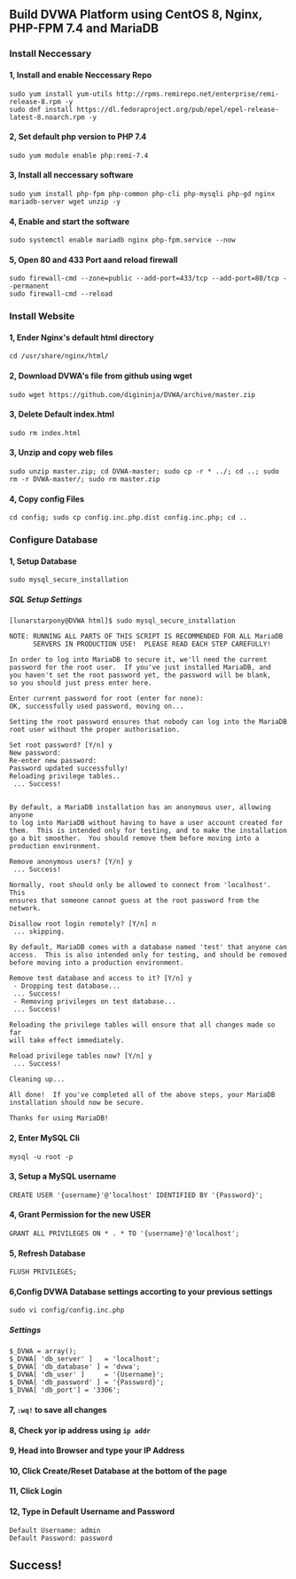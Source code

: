## Build DVWA Platform using CentOS 8, Nginx, PHP-FPM 7.4 and MariaDB

### Install Neccessary

#### 1, Install and enable Neccessary Repo
    sudo yum install yum-utils http://rpms.remirepo.net/enterprise/remi-release-8.rpm -y
    sudo dnf install https://dl.fedoraproject.org/pub/epel/epel-release-latest-8.noarch.rpm -y
	
#### 2, Set default php version to PHP 7.4
    sudo yum module enable php:remi-7.4
	
#### 3, Install all neccessary software 
    sudo yum install php-fpm php-common php-cli php-mysqli php-gd nginx mariadb-server wget unzip -y
	
#### 4, Enable and start the software

    sudo systemctl enable mariadb nginx php-fpm.service --now
	
#### 5, Open 80 and 433 Port aand reload firewall

    sudo firewall-cmd --zone=public --add-port=433/tcp --add-port=80/tcp --permanent
	sudo firewall-cmd --reload
	
### Install Website

#### 1, Ender Nginx's default html directory 
    cd /usr/share/nginx/html/
	
#### 2, Download DVWA's file from github using wget
    sudo wget https://github.com/digininja/DVWA/archive/master.zip
	
#### 3, Delete Default index.html
    sudo rm index.html 	
	
#### 3, Unzip and copy web files
    sudo unzip master.zip; cd DVWA-master; sudo cp -r * ../; cd ..; sudo rm -r DVWA-master/; sudo rm master.zip
	
#### 4, Copy config Files
    cd config; sudo cp config.inc.php.dist config.inc.php; cd ..
	
### Configure Database

#### 1, Setup Database 
    sudo mysql_secure_installation
	
##### SQL Setup Settings
```
[lunarstarpony@DVWA html]$ sudo mysql_secure_installation

NOTE: RUNNING ALL PARTS OF THIS SCRIPT IS RECOMMENDED FOR ALL MariaDB
      SERVERS IN PRODUCTION USE!  PLEASE READ EACH STEP CAREFULLY!

In order to log into MariaDB to secure it, we'll need the current
password for the root user.  If you've just installed MariaDB, and
you haven't set the root password yet, the password will be blank,
so you should just press enter here.

Enter current password for root (enter for none):
OK, successfully used password, moving on...

Setting the root password ensures that nobody can log into the MariaDB
root user without the proper authorisation.

Set root password? [Y/n] y
New password:
Re-enter new password:
Password updated successfully!
Reloading privilege tables..
 ... Success!


By default, a MariaDB installation has an anonymous user, allowing anyone
to log into MariaDB without having to have a user account created for
them.  This is intended only for testing, and to make the installation
go a bit smoother.  You should remove them before moving into a
production environment.

Remove anonymous users? [Y/n] y
 ... Success!

Normally, root should only be allowed to connect from 'localhost'.  This
ensures that someone cannot guess at the root password from the network.

Disallow root login remotely? [Y/n] n
 ... skipping.

By default, MariaDB comes with a database named 'test' that anyone can
access.  This is also intended only for testing, and should be removed
before moving into a production environment.

Remove test database and access to it? [Y/n] y
 - Dropping test database...
 ... Success!
 - Removing privileges on test database...
 ... Success!

Reloading the privilege tables will ensure that all changes made so far
will take effect immediately.

Reload privilege tables now? [Y/n] y
 ... Success!

Cleaning up...

All done!  If you've completed all of the above steps, your MariaDB
installation should now be secure.

Thanks for using MariaDB!
```
#### 2, Enter MySQL Cli
    mysql -u root -p
	
#### 3, Setup a MySQL username 
    CREATE USER '{username}'@'localhost' IDENTIFIED BY '{Password}';

#### 4, Grant Permission for the new USER
    GRANT ALL PRIVILEGES ON * . * TO '{username}'@'localhost';
	
#### 5, Refresh Database 
    FLUSH PRIVILEGES;

#### 6,Config DVWA Database settings accorting to your previous settings
    sudo vi config/config.inc.php
	
##### Settings
```
$_DVWA = array();
$_DVWA[ 'db_server' ]   = 'localhost';
$_DVWA[ 'db_database' ] = 'dvwa';
$_DVWA[ 'db_user' ]     = '{Username}';
$_DVWA[ 'db_password' ] = '{Password}';
$_DVWA[ 'db_port'] = '3306';
```
#### 7, `:wq!` to save all changes

#### 8, Check yor ip address using `ip addr`

#### 9, Head into Browser and type your IP Address

#### 10, Click Create/Reset Database at the bottom of the page

#### 11, Click Login 

#### 12, Type in Default Username and Password

    Default Username: admin
	Default Password: password
	
## Success!
